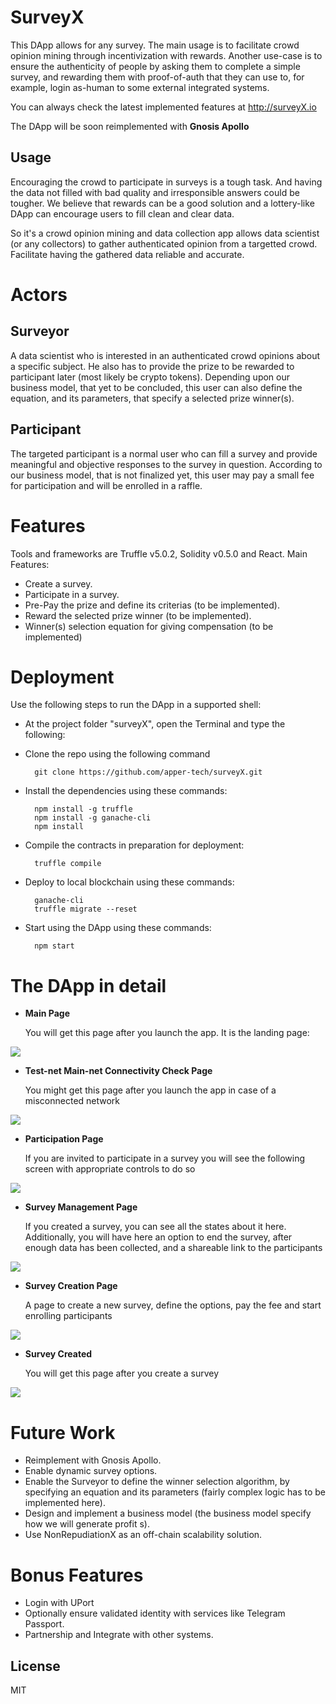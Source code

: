 # SurveyX

This DApp allows for any survey. The main usage is to facilitate crowd opinion mining through incentivization with rewards. Another use-case is to ensure the authenticity of people by asking them to complete a simple survey, and rewarding them with proof-of-auth that they can use to, for example, login as-human to some external integrated systems.

You can always check the latest implemented features at http://surveyX.io 

The DApp will be soon reimplemented with **Gnosis Apollo**

## Usage
Encouraging the crowd to participate in surveys is a tough task. And having the data not filled with bad quality and irresponsible answers could be tougher. We believe that rewards can be a good solution and a lottery-like DApp can encourage users to fill clean and clear data.

So it's a crowd opinion mining and data collection app allows data scientist (or any collectors) to gather authenticated opinion from a targetted crowd. Facilitate having the gathered data reliable and accurate.

# Actors
## Surveyor
A data scientist who is interested in an authenticated crowd opinions about a specific subject. He also has to provide the prize to be rewarded to participant later (most likely be crypto tokens). 
Depending upon our business model, that yet to be concluded, this user can also define the equation, and its parameters, that specify a selected prize winner(s).

## Participant 
The targeted participant is a normal user who can fill a survey and provide meaningful and objective responses to the survey in question. 
According to our business model, that is not finalized yet, this user may pay a small fee for participation and will be enrolled in a raffle.


# Features
Tools and frameworks are Truffle v5.0.2, Solidity v0.5.0 and React.
Main Features:
- Create a survey.
- Participate in a survey.
- Pre-Pay the prize and define its criterias (to be implemented).
- Reward the selected prize winner (to be implemented).
- Winner(s) selection equation for giving compensation (to be implemented)

# Deployment

Use the following steps to run the DApp in a supported shell:
- At the project folder "surveyX", open the Terminal and type the following:
- Clone the repo using the following command

		git clone https://github.com/apper-tech/surveyX.git
- Install the dependencies using these commands:

		npm install -g truffle
        npm install -g ganache-cli
        npm install
- Compile the contracts in preparation for deployment:

        truffle compile
- Deploy to local blockchain using these commands:
		
        ganache-cli
        truffle migrate --reset
- Start using the DApp using these commands:

		npm start

# The DApp in detail
- **Main Page**
    
    You will get this page after you launch the app. It is the landing page:
 
<img src="https://drive.google.com/uc?id=1MUi4vwmF4gHE3J6GYiz_7Gibgcmta7qA">

 - **Test-net Main-net Connectivity Check Page**
    
    You might get this page after you launch the app in case of a misconnected network
 
<img src="https://drive.google.com/uc?id=1YbwCsKkfjniGTESPBtnVEQJc9OK2mbR_">

- **Participation Page**
    
    If you are invited to participate in a survey you will see the following screen with appropriate controls to do so  
 
<img src="https://drive.google.com/uc?id=1Zy3bVC7vc1Xh_vHoXHVuRpOUeHEdtM_g">

- **Survey Management Page**
    
    If you created a survey, you can see all the states about it here. Additionally, you will have here an option to end the survey, after enough data has been collected, and a shareable link to the participants
  
 
<img src="https://drive.google.com/uc?id=1iSTgiJEkiITfuxsRaMEMUxnpcHyUgvp1">

- **Survey Creation Page**
    
    A page to create a new survey, define the options, pay the fee and start enrolling participants
  
 
<img src="https://drive.google.com/uc?id=1VHkxBexFbs3CfBqUTZTAgNaZLxafi_mj">

 - **Survey Created**
   
    You will get this page after you create a survey
 
<img src="https://drive.google.com/uc?id=1BwUuMZwwDlu7Dpt7XrrftaQQ_EEVuDYz">

# Future Work
- Reimplement with Gnosis Apollo.
- Enable dynamic survey options.
- Enable the Surveyor to define the winner selection algorithm, by specifying an equation and its parameters (fairly complex logic has to be implemented here).
- Design and implement a business model (the business model specify how we will generate profit
s).
- Use NonRepudiationX as an off-chain scalability solution.
# Bonus Features
- Login with UPort
- Optionally ensure validated identity with services like Telegram Passport.
- Partnership and Integrate with other systems.

## License
MIT 
